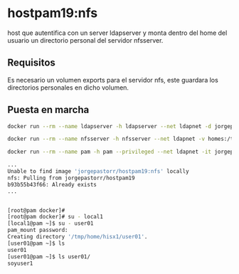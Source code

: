 # hostpam19:nfs

host que autentifica con un server ldapserver y monta dentro del home del usuario un directorio personal del servidor nfsserver.

## Requisitos

Es necesario un volumen exports para el servidor nfs, este guardara los directorios personales en dicho volumen.

## Puesta en marcha

```bash
docker run --rm --name ldapserver -h ldapserver --net ldapnet -d jorgepastorr/ldapserver19

docker run --rm --name nfsserver -h nfsserver --net ldapnet -v homes:/tmp/home --privileged -d jorgepastorr/nfsserver:ldap

docker run --rm --name pam -h pam --privileged --net ldapnet -it jorgepastorr/hostpam19:nfs
```

```bash
...
Unable to find image 'jorgepastorr/hostpam19:nfs' locally
nfs: Pulling from jorgepastorr/hostpam19
b93b55b43f66: Already exists 
...


[root@pam docker]# 
[root@pam docker]# su - local1
[local1@pam ~]$ su - user01
pam_mount password:
Creating directory '/tmp/home/hisx1/user01'.
[user01@pam ~]$ ls
user01
[user01@pam ~]$ ls user01/
soyuser1

```